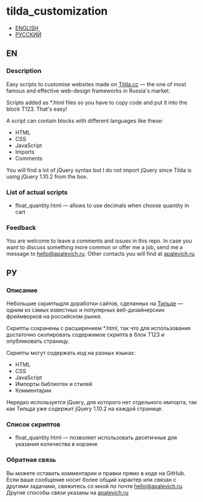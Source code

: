 # tilda_customization

- [ENGLISH](http://google.com)
- [РУССКИЙ](http://google.com)

## EN
### Description

Easy scripts to customise websites made on [Tilda.cc](https://tilda.cc/) — the one of most famous and effective web-design frameworks in Russia's market.

Scripts added as *.html files so you have to copy code and put it into the block T123. That's easy!

A script can contain blocks with different languages like these:
- HTML
- CSS
- JavaScript
- Imports
- Comments

You will find a lot of jQuery syntax but I do not import jQuery since Tilda is using jQuery 1.10.2 from the box.

### List of actual scripts
- float_quantity.html — allows to use decimals when choose quantity in cart

### Feedback
You are welcome to leave a comments and issues in this repo. In case you want to discuss something more common or offer me a job, send me a message to [hello@apalevich.ru](mailto:hello@apalevich.ru). Other contacts you will find at [apalevich.ru](http://apalevich.ru)

## РУ
### Описание

Небольшие скриптыдля доработки сайтов, сделанных на [Тильде](https://tilda.cc/ru/) — одним из самых известных и популярных веб-дизайнерских фреймворков на российском рынке.

Скрипты сохранены с расширением *.html, так что для использования достаточно скопировать содержимое скрипта в блок T123 и опубликовать страницу.

Скрипты могут содержать код на разных языках:
- HTML
- CSS
- JavaScript
- Импорты библиотек и стилей
- Комментарии

Нередко используется jQuery, для которого нет отдельного импорта, так как Тильда уже содержит jQuery 1.10.2 на каждой странице.

### Список скриптов
- float_quantity.html — позволяет использовать десятичные для указания количества в корзине

### Обратная связь
Вы можете оставить комментарии и правки прямо в коде на GitHub. Если ваше сообщение носит более общий характер или связан с другими задачами, свяжитесь со мной по почте [hello@apalevich.ru](mailto:hello@apalevich.ru). Другие способы связи указаны на [apalevich.ru](http://apalevich.ru)

